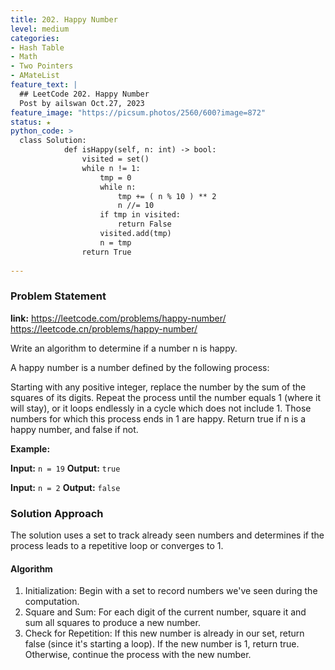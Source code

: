 ```yaml
---
title: 202. Happy Number
level: medium
categories:
- Hash Table
- Math
- Two Pointers
- AMateList
feature_text: |
  ## LeetCode 202. Happy Number
  Post by ailswan Oct.27, 2023
feature_image: "https://picsum.photos/2560/600?image=872"
status: ★
python_code: >
  class Solution:
            def isHappy(self, n: int) -> bool:
                visited = set()
                while n != 1:
                    tmp = 0
                    while n:
                        tmp += ( n % 10 ) ** 2
                        n //= 10
                    if tmp in visited:
                        return False
                    visited.add(tmp)
                    n = tmp
                return True
       
---
```


### Problem Statement
**link:**
https://leetcode.com/problems/happy-number/
https://leetcode.cn/problems/happy-number/
 
Write an algorithm to determine if a number n is happy.

A happy number is a number defined by the following process:

Starting with any positive integer, replace the number by the sum of the squares of its digits.
Repeat the process until the number equals 1 (where it will stay), or it loops endlessly in a cycle which does not include 1.
Those numbers for which this process ends in 1 are happy.
Return true if n is a happy number, and false if not.


**Example:**

**Input:** `n = 19`
**Output:** `true`
 
**Input:** `n = 2`
**Output:** `false`
 

### Solution Approach
The solution uses a set to track already seen numbers and determines if the process leads to a repetitive loop or converges to 1.

#### Algorithm
1. Initialization: Begin with a set to record numbers we've seen during the computation.
2. Square and Sum: For each digit of the current number, square it and sum all squares to produce a new number.
3. Check for Repetition: If this new number is already in our set, return false (since it's starting a loop). If the new number is 1, return true. Otherwise, continue the process with the new number.